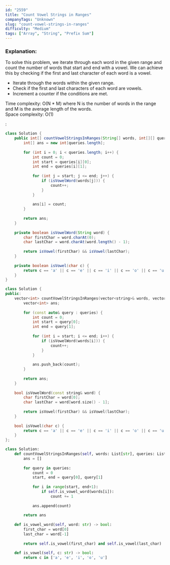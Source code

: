 ```yaml
---
id: "2559"
title: "Count Vowel Strings in Ranges"
companyTags: "Unknown"
slug: "count-vowel-strings-in-ranges"
difficulty: "Medium"
tags: ["Array", "String", "Prefix Sum"]
---
```


### Explanation:
To solve this problem, we iterate through each word in the given range and count the number of words that start and end with a vowel. We can achieve this by checking if the first and last character of each word is a vowel.

- Iterate through the words within the given range.
- Check if the first and last characters of each word are vowels.
- Increment a counter if the conditions are met.

Time complexity: O(N * M) where N is the number of words in the range and M is the average length of the words.  
Space complexity: O(1)

:

```java
class Solution {
    public int[] countVowelStringsInRanges(String[] words, int[][] queries) {
        int[] ans = new int[queries.length];
        
        for (int i = 0; i < queries.length; i++) {
            int count = 0;
            int start = queries[i][0];
            int end = queries[i][1];
            
            for (int j = start; j <= end; j++) {
                if (isVowelWord(words[j])) {
                    count++;
                }
            }
            
            ans[i] = count;
        }
        
        return ans;
    }
    
    private boolean isVowelWord(String word) {
        char firstChar = word.charAt(0);
        char lastChar = word.charAt(word.length() - 1);
        
        return isVowel(firstChar) && isVowel(lastChar);
    }
    
    private boolean isVowel(char c) {
        return c == 'a' || c == 'e' || c == 'i' || c == 'o' || c == 'u';
    }
}
```

```cpp
class Solution {
public:
    vector<int> countVowelStringsInRanges(vector<string>& words, vector<vector<int>>& queries) {
        vector<int> ans;
        
        for (const auto& query : queries) {
            int count = 0;
            int start = query[0];
            int end = query[1];
            
            for (int i = start; i <= end; i++) {
                if (isVowelWord(words[i])) {
                    count++;
                }
            }
            
            ans.push_back(count);
        }
        
        return ans;
    }
    
    bool isVowelWord(const string& word) {
        char firstChar = word[0];
        char lastChar = word[word.size() - 1];
        
        return isVowel(firstChar) && isVowel(lastChar);
    }
    
    bool isVowel(char c) {
        return c == 'a' || c == 'e' || c == 'i' || c == 'o' || c == 'u';
    }
};
```

```python
class Solution:
    def countVowelStringsInRanges(self, words: List[str], queries: List[List[int]]) -> List[int]:
        ans = []
        
        for query in queries:
            count = 0
            start, end = query[0], query[1]
            
            for i in range(start, end+1):
                if self.is_vowel_word(words[i]):
                    count += 1
            
            ans.append(count)
        
        return ans
    
    def is_vowel_word(self, word: str) -> bool:
        first_char = word[0]
        last_char = word[-1]
        
        return self.is_vowel(first_char) and self.is_vowel(last_char)
    
    def is_vowel(self, c: str) -> bool:
        return c in ['a', 'e', 'i', 'o', 'u']
```